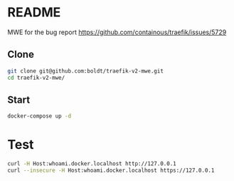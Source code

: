 # README

MWE for the bug report https://github.com/containous/traefik/issues/5729

## Clone

```bash
git clone git@github.com:boldt/traefik-v2-mwe.git
cd traefik-v2-mwe/
```

## Start

```bash
docker-compose up -d
```

# Test

```bash
curl -H Host:whoami.docker.localhost http://127.0.0.1
curl --insecure -H Host:whoami.docker.localhost https://127.0.0.1
```